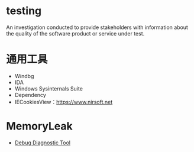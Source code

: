 # testing
An investigation conducted to provide stakeholders with information about the quality of the software product or service under test.

# 通用工具

* Windbg
* IDA
* Windows Sysinternals Suite
* Dependency
* IECookiesView：https://www.nirsoft.net

# MemoryLeak

 * [Debug Diagnostic Tool](https://www.microsoft.com/en-us/download/details.aspx?id=49924)

